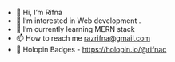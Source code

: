 - 👋 Hi, I’m Rifna
- 👀 I’m interested in Web development .
- 🌱 I’m currently learning MERN stack
- 📫 How to reach me razrifna@gmail.com
- 🐲 Holopin Badges - https://holopin.io/@rifnac
<!---
RifnaC/RifnaC is a ✨ special ✨ repository because its `README.md` (this file) appears on your GitHub profile.
You can click the Preview link to take a look at your changes.
--->
